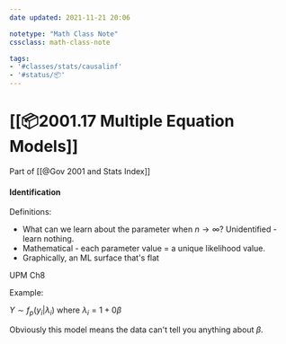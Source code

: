 ```yaml
---
date updated: 2021-11-21 20:06

notetype: "Math Class Note"
cssclass: math-class-note

tags: 
- '#classes/stats/causalinf'
- '#status/📦'
---
```


# [[📦2001.17 Multiple Equation Models]]
Part of [[@Gov 2001 and Stats Index]]


#### Identification

Definitions:
- What can we learn about the parameter when $n \to \infty$? Unidentified - learn nothing. 
- Mathematical - each parameter value = a unique likelihood value. 
- Graphically, an ML surface that's flat

UPM Ch8

Example:

$Y \sim f_p(y_i |\lambda_i)$ where $\lambda_i = 1+ 0\beta$

Obviously this model means the data can't tell you anything about $\beta$.  